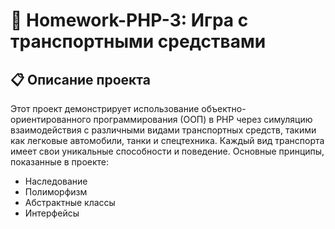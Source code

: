 # 🚗 Homework-PHP-3: Игра с транспортными средствами

## 📋 Описание проекта

Этот проект демонстрирует использование объектно-ориентированного программирования (ООП) в PHP через симуляцию взаимодействия с различными видами транспортных средств, такими как легковые автомобили, танки и спецтехника. Каждый вид транспорта имеет свои уникальные способности и поведение. Основные принципы, показанные в проекте:
- Наследование
- Полиморфизм
- Абстрактные классы
- Интерфейсы
